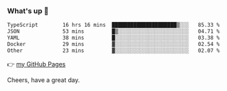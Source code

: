 ### What's up 👋

<!--START_SECTION:waka-->

```txt
TypeScript        16 hrs 16 mins  █████████████████████▒░░░   85.33 %
JSON              53 mins         █▒░░░░░░░░░░░░░░░░░░░░░░░   04.71 %
YAML              38 mins         █░░░░░░░░░░░░░░░░░░░░░░░░   03.38 %
Docker            29 mins         ▓░░░░░░░░░░░░░░░░░░░░░░░░   02.54 %
Other             23 mins         ▓░░░░░░░░░░░░░░░░░░░░░░░░   02.07 %
```

<!--END_SECTION:waka-->

👉 [my GitHub Pages](https://ykzhukian.github.io)

Cheers, have a great day.

